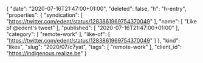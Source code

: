 {
  "date": "2020-07-16T21:47:00+01:00",
  "deleted": false,
  "h": "h-entry",
  "properties": {
    "syndication": [
      "https://twitter.com/edent/status/1283861969754370049"
    ],
    "name": [
      "Like of @edent's tweet"
    ],
    "published": [
      "2020-07-16T21:47:00+01:00"
    ],
    "category": [
      "remote-work"
    ],
    "like-of": [
      "https://twitter.com/edent/status/1283861969754370049"
    ]
  },
  "kind": "likes",
  "slug": "2020/07/c7yat",
  "tags": [
    "remote-work"
  ],
  "client_id": "https://indigenous.realize.be"
}
